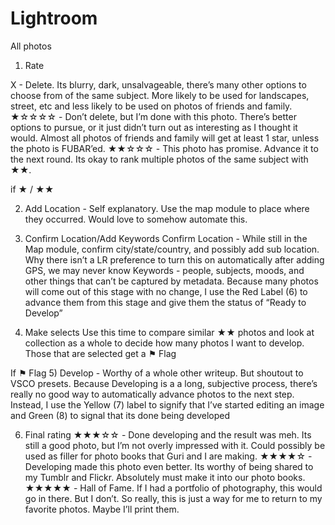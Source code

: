 Lightroom
=========
All photos

1) Rate 

X - Delete. Its blurry, dark, unsalvageable, there’s many other options to choose from of the same subject. More likely to be used for landscapes, street, etc and less likely to be used on photos of friends and family.
★☆☆☆☆ - Don’t delete, but I’m done with this photo. There’s better options to pursue, or it just didn’t turn out as interesting as I thought it would. Almost all photos of friends and family will get at least 1 star, unless the photo is FUBAR’ed.
★★☆☆☆  - This photo has promise. Advance it to the next round. Its okay to rank multiple photos of the same subject with ★★.

if ★ / ★★

2) Add Location - Self explanatory. Use the map module to place where they occurred. Would love to somehow automate this.

3) Confirm Location/Add Keywords
Confirm Location - While still in the Map module, confirm city/state/country, and possibly add sub location. Why there isn’t a LR preference to turn this on automatically after adding GPS, we may never know
Keywords - people, subjects, moods, and other things that can’t be captured by metadata. 
Because many photos will come out of this stage with no change, I use the Red Label (6) to advance them from this stage and give them the status of “Ready to Develop”

4) Make selects 
Use this time to compare similar  ★★ photos and look at collection as a whole to decide how many photos I want to develop. Those that are selected get a ⚑ Flag

If ⚑ Flag 
5) Develop - Worthy of a whole other writeup. But shoutout to VSCO presets.
Because Developing is a a long, subjective process, there’s really no good way to automatically advance photos to the next step. Instead, I use the Yellow (7) label to signify that I’ve started editing an image and Green (8) to signal that its done being developed

6) Final rating 
★★★☆☆ - Done developing and the result was meh. Its still a good photo, but I’m not overly impressed with it. Could possibly be used as filler for photo books that Guri and I are making. 
★★★★☆ - Developing made this photo even better. Its worthy of being shared to my Tumblr and Flickr. Absolutely must make it into our photo books.
★★★★★ - Hall of Fame. If I had a portfolio of photography, this would go in there. But I don’t. So really, this is just a way for me to return to my favorite photos. Maybe I’ll print them.

